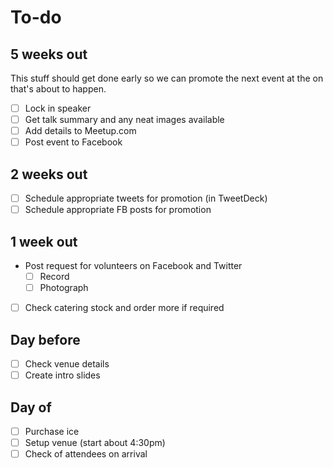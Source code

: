 <event description>

# To-do

## 5 weeks out

This stuff should get done early so we can promote the next event at the on that's about to happen.

* [ ] Lock in speaker
* [ ] Get talk summary and any neat images available
* [ ] Add details to Meetup.com
* [ ] Post event to Facebook

## 2 weeks out

* [ ] Schedule appropriate tweets for promotion (in TweetDeck)
* [ ] Schedule appropriate FB posts for promotion

## 1 week out

* Post request for volunteers on Facebook and Twitter
  * [ ] Record
  * [ ] Photograph
* [ ] Check catering stock and order more if required

## Day before

* [ ] Check venue details
* [ ] Create intro slides

## Day of

* [ ] Purchase ice
* [ ] Setup venue (start about 4:30pm)
* [ ] Check of attendees on arrival
